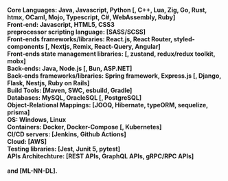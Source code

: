 **Core Languages: Java, Javascript, Python [, C++, Lua, Zig, Go, Rust, htmx, OCaml, Mojo, Typescript, C#, WebAssembly, Ruby]**\
**Front-end: Javascript, HTML5, CSS3**\
**preprocessor scripting language: [SASS/SCSS]**\
**Front-ends frameworks/libraries: React.js, React Router, styled-components [, Nextjs, Remix, React-Query, Angular]**\
**Front-ends state management libraries: [, zustand, redux/redux toolkit, mobx]**\
**Back-ends: Java, Node.js [, Bun, ASP.NET]**\
**Back-ends frameworks/libraries: Spring framework, Express.js [, Django, Flask, Nestjs, Ruby on Rails]**\
**Build Tools: [Maven, SWC, esbuild, Gradle]**\
**Databases: MySQL, OracleSQL [, PostgreSQL]**\
**Object-Relational Mappings: [JOOQ, Hibernate, typeORM, sequelize, prisma]**\
**OS: Windows, Linux**\
**Containers: Docker, Docker-Compose [, Kubernetes]**\
**CI/CD servers: [Jenkins, Github Actions]**\
**Cloud: [AWS]**\
**Testing libraries: [Jest, Junit 5, pytest]**\
**APIs Architechture: [REST APIs, GraphQL APIs, gRPC/RPC APIs]**\
\
**and [ML-NN-DL].**

<!---
tariq-almalki/tariq-almalki is a ✨ special ✨ repository because its `README.md` (this file) appears on your GitHub profile.
You can click the Preview link to take a look at your changes.
--->
